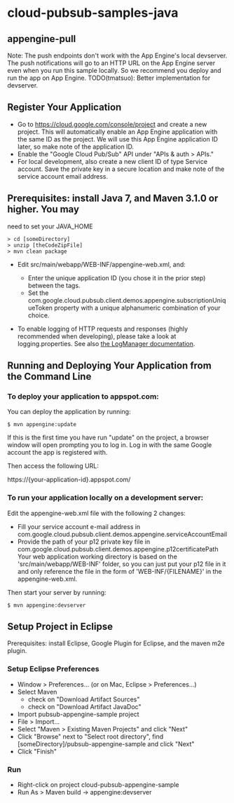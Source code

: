 # cloud-pubsub-samples-java

## appengine-pull

Note: The push endpoints don't work with the App Engine's local
devserver. The push notifications will go to an HTTP URL on the App
Engine server even when you run this sample locally. So we recommend
you deploy and run the app on App Engine.
TODO(tmatsuo): Better implementation for devserver.

## Register Your Application

- Go to https://cloud.google.com/console/project and create a new
  project. This will automatically enable an App Engine application
  with the same ID as the project. We will use this App Engine
  application ID later, so make note of the application ID.
- Enable the "Google Cloud Pub/Sub" API under "APIs & auth > APIs."
- For local development, also create a new client ID of type Service
  account. Save the private key in a secure location and make note of
  the service account email address.

## Prerequisites: install Java 7, and Maven 3.1.0 or higher. You may
   need to set your JAVA_HOME

```
> cd [someDirectory]
> unzip [theCodeZipFile]
> mvn clean package
```

- Edit src/main/webapp/WEB-INF/appengine-web.xml, and:
    - Enter the unique application ID (you chose it in the prior step)
      between the <application> tags.
    - Set the
      com.google.cloud.pubsub.client.demos.appengine.subscriptionUniqueToken
      property with a unique alphanumeric combination of your choice.

- To enable logging of HTTP requests and responses (highly recommended
  when developing), please take a look at logging.properties. See also
  [the LogManager documentation][1].

## Running and Deploying Your Application from the Command Line

### To deploy your application to appspot.com:

You can deploy the application by running:

```
$ mvn appengine:update
```

If this is the first time you have run "update" on the project, a
browser window will open prompting you to log in. Log in with the same
Google account the app is registered with.

Then access the following URL:

https://{your-application-id}.appspot.com/

### To run your application locally on a development server:

Edit the appengine-web.xml file with the following 2 changes:

- Fill your service account e-mail address in
  com.google.cloud.pubsub.client.demos.appengine.serviceAccountEmail
- Provide the path of your p12 private key file in
  com.google.cloud.pubsub.client.demos.appengine.p12certificatePath
  Your web application working directory is based on the
  'src/main/webapp/WEB-INF' folder, so you can just put your p12 file
  in it and only reference the file in the form of
  'WEB-INF/{FILENAME}' in the appengine-web.xml.

Then start your server by running:

```
$ mvn appengine:devserver
```

## Setup Project in Eclipse

Prerequisites: install Eclipse, Google Plugin for Eclipse, and the
maven m2e plugin.

### Setup Eclipse Preferences

- Window > Preferences... (or on Mac, Eclipse > Preferences...)
- Select Maven
    - check on "Download Artifact Sources"
    - check on "Download Artifact JavaDoc"
- Import pubsub-appengine-sample project
- File > Import...
- Select "Maven > Existing Maven Projects" and click "Next"
- Click "Browse" next to "Select root directory", find
  [someDirectory]/pubsub-appengine-sample and click "Next"
- Click "Finish"

### Run
- Right-click on project cloud-pubsub-appengine-sample
- Run As > Maven build -> appengine:devserver

[1]: http://docs.oracle.com/javase/6/docs/api/java/util/logging/LogManager.html